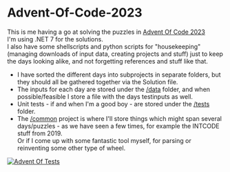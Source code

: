# Advent-Of-Code-2023

This is me having a go at solving the puzzles in [Advent Of Code 2023](https://adventofcode.com/2023/)  
I'm using .NET 7 for the solutions.  
I also have some shellscripts and python scripts for "housekeeping" (managing downloads of input data, creating projects and stuff) just to keep the days looking alike, and not forgetting references and stuff like that.

- I have sorted the different days into subprojects in separate folders, but they should all be gathered together via the Solution file.  
- The inputs for each day are stored under the [/data](/data) folder, and when possible/feasible I store a file with the days testinputs as well.  
- Unit tests - if and when I'm a good boy - are stored under the [/tests](/tests) folder.  
- The [/common](/common) project is where I'll store things which might span several days/puzzles - as we have seen a few times, for example the INTCODE stuff from 2019.  
Or if I come up with some fantastic tool myself, for parsing or reinventing some other type of wheel.  



[![Advent Of Tests](https://github.com/snailtail/Advent-Of-Code-2023/actions/workflows/main.yml/badge.svg)](https://github.com/snailtail/Advent-Of-Code-2023/actions/workflows/main.yml)